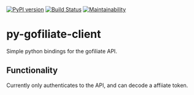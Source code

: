 [![PyPI version](https://badge.fury.io/py/gofilliate.svg)](https://badge.fury.io/py/gofilliate)
[![Build Status](https://travis-ci.org/mgmonteleone/py-gofilliate-client.svg?branch=master)](https://travis-ci.org/mgmonteleone/py-gofilliate-client)
[![Maintainability](https://api.codeclimate.com/v1/badges/b568814903559f0dd39c/maintainability)](https://codeclimate.com/github/mgmonteleone/py-gofilliate-client/maintainability)
# py-gofiliate-client

Simple python bindings for the gofiliate API.

## Functionality

Currently only authenticates to the API, and can decode a affiiate token.
